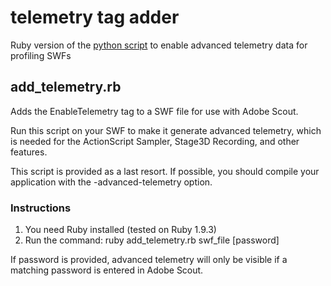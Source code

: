 telemetry tag adder
=============== 
Ruby version of the [python script](https://github.com/adobe/telemetry-utils) to enable advanced telemetry data for profiling SWFs

## add_telemetry.rb

Adds the EnableTelemetry tag to a SWF file for use with Adobe Scout.

Run this script on your SWF to make it generate advanced telemetry, which is
needed for the ActionScript Sampler, Stage3D Recording, and other features.

This script is provided as a last resort. If possible, you should compile your
application with the -advanced-telemetry option.

### Instructions

1. You need Ruby installed (tested on Ruby 1.9.3)
2. Run the command:
    ruby add_telemetry.rb swf_file [password]


If password is provided, advanced telemetry will only be visible if a matching 
password is entered in Adobe Scout. 

